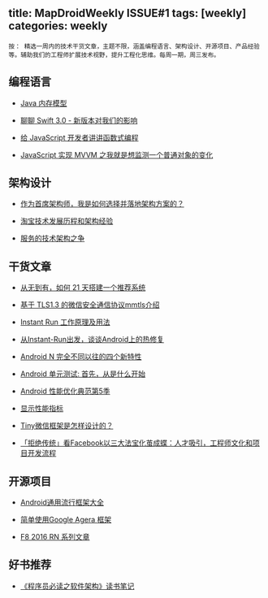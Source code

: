 title: MapDroidWeekly ISSUE#1
tags: [weekly]
categories: weekly
---

	按： 精选一周内的技术干货文章，主题不限，涵盖编程语言、架构设计、开源项目、产品经验等。辅助我们的工程师扩展技术视野，提升工程化思维。每周一期，周三发布。

## 编程语言

* [Java 内存模型](http://www.importnew.com/19612.html)

* [聊聊 Swift 3.0 - 新版本对我们的影响](http://swiftcafe.io/2016/05/01/swift3/)

* [给 JavaScript 开发者讲讲函数式编程](http://qianduan.guru/2016/04/29/functional-programming-for-javascript-people/)

* [JavaScript 实现 MVVM 之我就是想监测一个普通对象的变化]( http://hcysun.me/2016/04/28/JavaScript%E5%AE%9E%E7%8E%B0MVVM%E4%B9%8B%E6%88%91%E5%B0%B1%E6%98%AF%E6%83%B3%E7%9B%91%E6%B5%8B%E4%B8%80%E4%B8%AA%E6%99%AE%E9%80%9A%E5%AF%B9%E8%B1%A1%E7%9A%84%E5%8F%98%E5%8C%96/)

## 架构设计

* [作为首席架构师，我是如何选择并落地架构方案的？]( http://mp.weixin.qq.com/s?__biz=MzA5Nzc4OTA1Mw==&mid=2659597137&idx=1&sn=86d25a8c4722c245d4d2a26dd2cfda16&scene=1&srcid=0509mRkYxdSGfWEsAkf68DCV&from=groupmessage&isappinstalled=0#wechat_redirect)

* [淘宝技术发展历程和架构经验](http://mp.weixin.qq.com/s?__biz=MzA4MjA0MTc4NQ==&mid=504089663&idx=1&sn=df8c917aa50171133f3dddc34c335cdb#rd)

* [服务的技术架构之争]( https://mp.weixin.qq.com/s?__biz=MzA5Nzc4OTA1Mw==&mid=2659597120&idx=1&sn=ac0d8495a7d58728f7de7aabaccf1564&scene=0&key=b28b03434249256bb0b2cd5d2df032492f8758bb8904770f0601c53894f5c81aa988323d327be0d3a344713c1587097a&ascene=7&uin=NjE1MjQ0OTYw&devicetype=android-23&version=26031031&nettype=WIFI&pass_ticket=nZSFRL4HsYV9vQPZjlDy0uRgdekUJwp7G%2BBIGlNiG%2BTqk74KHB64ntQqKQvIxb7B)

## 干货文章

* [从无到有，如何 21 天搭建一个推荐系统](https://yq.aliyun.com/articles/39629)

* [基于 TLS1.3 的微信安全通信协议mmtls介绍](https://github.com/WeMobileDev/article/blob/master/%E5%9F%BA%E4%BA%8ETLS1.3%E7%9A%84%E5%BE%AE%E4%BF%A1%E5%AE%89%E5%85%A8%E9%80%9A%E4%BF%A1%E5%8D%8F%E8%AE%AEmmtls%E4%BB%8B%E7%BB%8D.md)

* [Instant Run 工作原理及用法](http://www.jianshu.com/p/2e23ba9ff14b)

* [从Instant-Run出发，谈谈Android上的热修复](http://zjutkz.net/2016/05/10/%E4%BB%8EInstant-Run%E5%87%BA%E5%8F%91%EF%BC%8C%E8%B0%88%E8%B0%88Android%E4%B8%8A%E7%9A%84%E7%83%AD%E4%BF%AE%E5%A4%8D)
* [Android N 完全不同以往的四个新特性](http://www.codeceo.com/article/android-n-4-new-features.html)

* [Android 单元测试: 首先，从是什么开始](http://chriszou.com/2016/04/13/android-unit-testing-start-from-what.html)

* [Android 性能优化典范第5季](http://hukai.me/android-performance-patterns-season-5/)

* [显示性能指标](http://bugly.qq.com/bbs/forum.php?mod=viewthread&tid=936)

* [Tiny微信框架是怎样设计的？](http://my.oschina.net/tinyframework/blog/672532)

* [「拒绝传统」看Facebook以三大法宝化茧成蝶：人才吸引，工程师文化和项目开发流程](https://zhuanlan.zhihu.com/p/20865236)


## 开源项目

* [Android通用流行框架大全](https://segmentfault.com/a/1190000005073746)

* [简单使用Google Agera 框架](https://www.aswifter.com/2016/04/28/use-google-agera-framework/)

* [F8 2016 RN 系列文章](https://github.com/pockry/Building-the-F8-2016-App-CN/blob/master/tutorials/Part%201.%20Planning%20The%20App.md)


## 好书推荐

* [《程序员必读之软件架构》读书笔记]( http://webfuse.cn/2016/04/21/%E3%80%8A%E7%A8%8B%E5%BA%8F%E5%91%98%E5%BF%85%E8%AF%BB%E4%B9%8B%E8%BD%AF%E4%BB%B6%E6%9E%B6%E6%9E%84%E3%80%8B%E8%AF%BB%E4%B9%A6%E7%AC%94%E8%AE%B0/)
